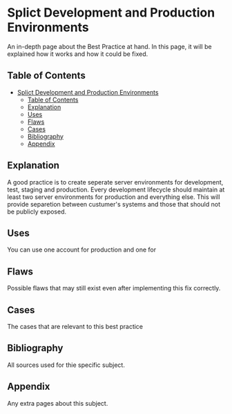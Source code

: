 # Splict Development and Production Environments

An in-depth page about the Best Practice at hand. In this page, it will be explained how it works and how it could be fixed. 

## Table of Contents
- [Splict Development and Production Environments](#splict-development-and-production-environments)
  - [Table of Contents](#table-of-contents)
  - [Explanation](#explanation)
  - [Uses](#uses)
  - [Flaws](#flaws)
  - [Cases](#cases)
  - [Bibliography](#bibliography)
  - [Appendix](#appendix)

## Explanation 
A good practice is to create seperate server environments for development, test, staging and production. Every development lifecycle should maintain at least two server environments for production and everything else. This will provide separetion between custumer's systems and those that should not be publicly exposed.

## Uses
You can use one account for production and one for

## Flaws
Possible flaws that may still exist even after implementing this fix correctly.

## Cases
The cases that are relevant to this best practice

## Bibliography
All sources used for thie specific subject. 

## Appendix
Any extra pages about this subject.